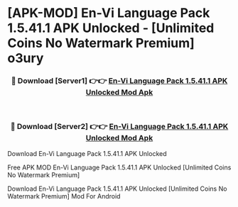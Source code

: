 # [APK-MOD] En-Vi Language Pack 1.5.41.1 APK Unlocked - [Unlimited Coins No Watermark Premium] o3ury



<div align="center">
<h3>🔴 Download [Server1] 👉👉 <a href="https://momento.my/?title=En-Vi_Language_Pack_1.5.41.1_APK_Unlocked">En-Vi Language Pack 1.5.41.1 APK Unlocked Mod Apk</a></h3><br>

<h3>🔴 Download [Server2] 👉👉 <a href="https://momento.my/?title=En-Vi_Language_Pack_1.5.41.1_APK_Unlocked">En-Vi Language Pack 1.5.41.1 APK Unlocked Mod Apk</a></h3>
</div>



Download En-Vi Language Pack 1.5.41.1 APK Unlocked 

Free APK MOD En-Vi Language Pack 1.5.41.1 APK Unlocked [Unlimited Coins No Watermark Premium]

Download En-Vi Language Pack 1.5.41.1 APK Unlocked [Unlimited Coins No Watermark Premium] Mod For Android
